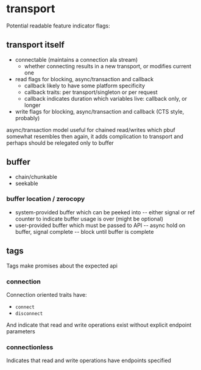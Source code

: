 # transport

Potential readable feature indicator flags:

## transport itself

- connectable (maintains a connection ala stream)
    - whether connecting results in a new transport, or modifies current one
- read flags for blocking, async/transaction and callback 
    - callback likely to have some platform specificity
    - callback traits: per transport/singleton or per request
    - callback indicates duration which variables live: callback only, or longer
- write flags for blocking, async/transaction and callback (CTS style, probably)

async/transaction model useful for chained read/writes which pbuf somewhat resembles
then again, it adds complication to transport and perhaps should be relegated only to buffer

## buffer

- chain/chunkable
- seekable

### buffer location / zerocopy

- system-provided buffer which can be peeked into
-- either signal or ref counter to indicate buffer usage is over (might be optional)
- user-provided buffer which must be passed to API
-- async hold on buffer, signal complete
-- block until buffer is complete

## tags

Tags make promises about the expected api

### connection

Connection oriented traits have:

* `connect`
* `disconnect`

And indicate that read and write operations exist without explicit endpoint parameters

### connectionless

Indicates that read and write operations have endpoints specified

